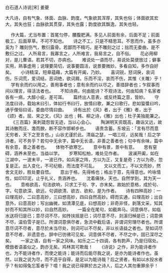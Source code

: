 白石道人诗说[宋] 姜夔

大凡诗，自有气象、体面、血脉、韵度。气象欲其浑厚，其失也俗；体面欲其宏大，其失也狂；血脉欲其贯穿，其失也露；韵度欲其飘逸，其失也轻。

　
作大篇，尤当布置：首尾匀停，腰腹肥满。多见人前面有余，后面不足；前面极工，后面草草。不可不知也。
　
诗之不工，只是不精思耳。不思而作，虽多亦奚为？
雕刻伤气，敷衍露骨。若鄙而不精巧，是不雕刻之过；拙而无委曲，是不敷衍之过。
人所易言，我寡言之，人所难言，我易言之，自不俗。
　
花必用柳对，是儿曹语。若其不切，亦病也。
　
难说处一语而尽，易说处莫便放过；僻事实用，熟事虚用；说理要简切，说事要圆活，说景要微妙。多看自知，多作自好矣。
　
小诗精深，短章蕴藉，大篇有开阖，乃妙。
　
喜词锐，怒词戾，哀词伤，乐词荒，爱词结，恶词绝，欲词屑。乐而不淫，哀而不伤，其惟〈关雎〉乎！
　
学有余而约以用之，善用事者也；意有余而约以尽之，善措辞者也；乍叙事而间以理言，得活法者也。
　
不知诗病，何由能诗？不观诗法，何由知病？名家者各有一病，大醇小疵，差可耳。
　
篇终出人意表，或反终篇之意，皆妙。
　
守法度曰诗，载始末曰引，体如行书曰行，放情曰歌，兼之曰歌行。悲如蛩螿曰吟，通乎俚俗曰谣，委曲尽情曰曲。
　
诗有出於《风》者，出于《雅》者，出于《颂》者。屈、宋之文，《风》出也﹔韩、柳之诗，《雅》出也；杜子美独能兼之。
　
《三百篇》美刺箴怨皆无迹，当以心会心。
　
陶渊明天资既高，趣诣又远，故其诗散而庄、澹而腴，断不容作邯郸步也。
　
语贵含蓄。东坡云：「言有尽而意无穷者，天下之至言也。」山谷尤谨於此。清庙之瑟，一唱三叹，远矣哉！后之学诗者，可不务乎？若句中无余字，篇中无长语，非善之善者也；句中有余味，篇中有余意，善之善者也。
　
体物不欲寒乞。
　
意中有景，景中有意。
　
思有窒碍，涵养未至也，当益以学。
　
岁寒知松柏，难处见作者。
　
波澜开阖，如在江湖中，一波未平，一波已作。如兵家之阵，方以为正，又复是奇；方以为奇，忽复是正。出入变化，不可纪极，而法度不可乱。
　
文以文而工，不以文而妙，然舍文无妙，胜处要自悟。
　
意出于格，先得格也；格出于意，先得意也。吟咏情性，如印印泥，止乎礼义，贵涵养也。
　
沈着痛快，天也。自然学到，其为天一也。
　
意格欲高，句法欲响，只求工于句、字，亦末矣。故始於意格，成於句、字。句意欲深、欲远，句调欲清、欲古、欲和，是为作者。
　
诗有四种高妙：一曰理高妙，二曰意高妙，三曰想高妙，四曰自然高妙。碍而实通，曰理高妙；出自意外，曰意高妙；写出幽微，如清潭见底，曰想高妙；非奇非怪，剥落文采，知其妙而不知其所以妙，曰自然高妙。
　
一篇全在尾句，如截奔马。词意俱尽，如临水送将归是已；意尽词不尽，如抟扶摇是已；词尽意不尽，剡溪归棹是已；词意俱不尽，温伯雪子是已。所谓词意俱尽者，急流中截后语，非谓词穷理尽者也。所谓意尽词不尽者，意尽於未当尽处，则词可以不尽矣，非以长语益之者也。至如词尽意不尽者，非遗意也，辞中已彷彿可见矣。词意俱不尽者，不尽之中，固已深尽之矣。
　
一家之语，自有一家之风味。如乐之二十四调，各有韵声，乃是归宿处。模倣者语虽似之，韵亦无矣。鸡林其可欺哉！
　
《诗说》之作，非为能诗者作也，为不能诗者作，而使之能诗；能诗而后能尽我之说，是亦为能诗者作也。虽然，以我之说为尽，而不造乎自得，是足以为能诗哉？后之贤者，有如以水投水者乎？有如得兔忘筌者乎？噫！我之说已得罪於古之诗人，后之人其勿重罪余乎！
 

